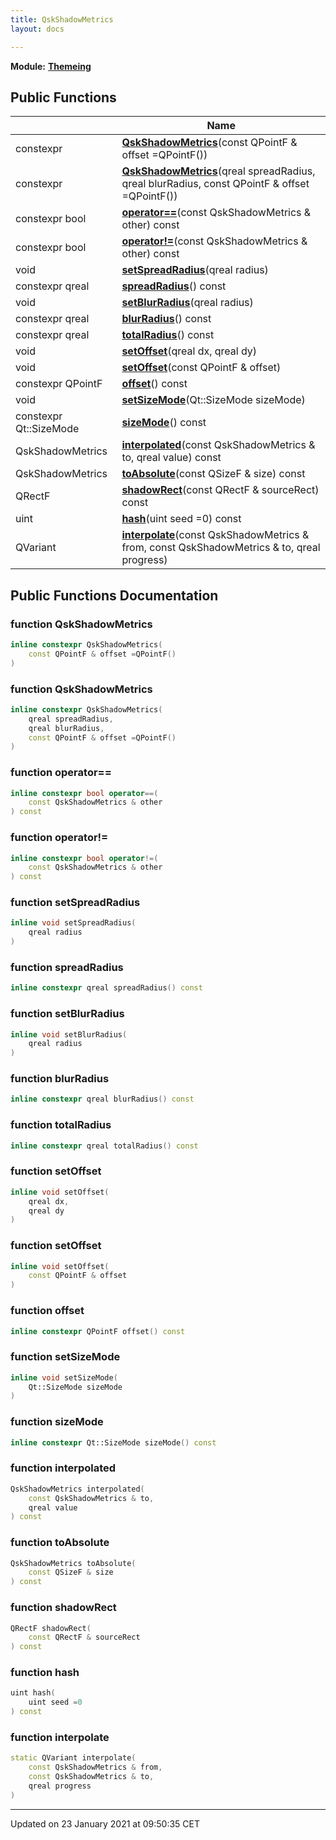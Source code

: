 ```yaml
---
title: QskShadowMetrics
layout: docs

---
```



**Module:** **[Themeing](/docs/modules/group___themeing/)**



## Public Functions

|                | Name           |
| -------------- | -------------- |
| constexpr | **[QskShadowMetrics](/docs/classes/class_qsk_shadow_metrics/#function-qskshadowmetrics)**(const QPointF & offset =QPointF()) |
| constexpr | **[QskShadowMetrics](/docs/classes/class_qsk_shadow_metrics/#function-qskshadowmetrics)**(qreal spreadRadius, qreal blurRadius, const QPointF & offset =QPointF()) |
| constexpr bool | **[operator==](/docs/classes/class_qsk_shadow_metrics/#function-operator==)**(const QskShadowMetrics & other) const |
| constexpr bool | **[operator!=](/docs/classes/class_qsk_shadow_metrics/#function-operator!=)**(const QskShadowMetrics & other) const |
| void | **[setSpreadRadius](/docs/classes/class_qsk_shadow_metrics/#function-setspreadradius)**(qreal radius) |
| constexpr qreal | **[spreadRadius](/docs/classes/class_qsk_shadow_metrics/#function-spreadradius)**() const |
| void | **[setBlurRadius](/docs/classes/class_qsk_shadow_metrics/#function-setblurradius)**(qreal radius) |
| constexpr qreal | **[blurRadius](/docs/classes/class_qsk_shadow_metrics/#function-blurradius)**() const |
| constexpr qreal | **[totalRadius](/docs/classes/class_qsk_shadow_metrics/#function-totalradius)**() const |
| void | **[setOffset](/docs/classes/class_qsk_shadow_metrics/#function-setoffset)**(qreal dx, qreal dy) |
| void | **[setOffset](/docs/classes/class_qsk_shadow_metrics/#function-setoffset)**(const QPointF & offset) |
| constexpr QPointF | **[offset](/docs/classes/class_qsk_shadow_metrics/#function-offset)**() const |
| void | **[setSizeMode](/docs/classes/class_qsk_shadow_metrics/#function-setsizemode)**(Qt::SizeMode sizeMode) |
| constexpr Qt::SizeMode | **[sizeMode](/docs/classes/class_qsk_shadow_metrics/#function-sizemode)**() const |
| QskShadowMetrics | **[interpolated](/docs/classes/class_qsk_shadow_metrics/#function-interpolated)**(const QskShadowMetrics & to, qreal value) const |
| QskShadowMetrics | **[toAbsolute](/docs/classes/class_qsk_shadow_metrics/#function-toabsolute)**(const QSizeF & size) const |
| QRectF | **[shadowRect](/docs/classes/class_qsk_shadow_metrics/#function-shadowrect)**(const QRectF & sourceRect) const |
| uint | **[hash](/docs/classes/class_qsk_shadow_metrics/#function-hash)**(uint seed =0) const |
| QVariant | **[interpolate](/docs/classes/class_qsk_shadow_metrics/#function-interpolate)**(const QskShadowMetrics & from, const QskShadowMetrics & to, qreal progress) |

## Public Functions Documentation

### function QskShadowMetrics

```cpp
inline constexpr QskShadowMetrics(
    const QPointF & offset =QPointF()
)
```


### function QskShadowMetrics

```cpp
inline constexpr QskShadowMetrics(
    qreal spreadRadius,
    qreal blurRadius,
    const QPointF & offset =QPointF()
)
```


### function operator==

```cpp
inline constexpr bool operator==(
    const QskShadowMetrics & other
) const
```


### function operator!=

```cpp
inline constexpr bool operator!=(
    const QskShadowMetrics & other
) const
```


### function setSpreadRadius

```cpp
inline void setSpreadRadius(
    qreal radius
)
```


### function spreadRadius

```cpp
inline constexpr qreal spreadRadius() const
```


### function setBlurRadius

```cpp
inline void setBlurRadius(
    qreal radius
)
```


### function blurRadius

```cpp
inline constexpr qreal blurRadius() const
```


### function totalRadius

```cpp
inline constexpr qreal totalRadius() const
```


### function setOffset

```cpp
inline void setOffset(
    qreal dx,
    qreal dy
)
```


### function setOffset

```cpp
inline void setOffset(
    const QPointF & offset
)
```


### function offset

```cpp
inline constexpr QPointF offset() const
```


### function setSizeMode

```cpp
inline void setSizeMode(
    Qt::SizeMode sizeMode
)
```


### function sizeMode

```cpp
inline constexpr Qt::SizeMode sizeMode() const
```


### function interpolated

```cpp
QskShadowMetrics interpolated(
    const QskShadowMetrics & to,
    qreal value
) const
```


### function toAbsolute

```cpp
QskShadowMetrics toAbsolute(
    const QSizeF & size
) const
```


### function shadowRect

```cpp
QRectF shadowRect(
    const QRectF & sourceRect
) const
```


### function hash

```cpp
uint hash(
    uint seed =0
) const
```


### function interpolate

```cpp
static QVariant interpolate(
    const QskShadowMetrics & from,
    const QskShadowMetrics & to,
    qreal progress
)
```


-------------------------------

Updated on 23 January 2021 at 09:50:35 CET
